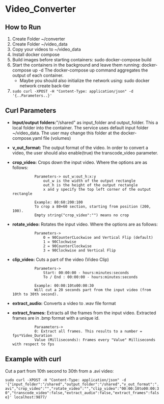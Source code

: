 # Video_Converter

## How to Run
1. Create Folder ~/converter
2. Create Folder ~/video_data
3. Copy your videos to ~/video_data
4. Install docker compose
5. Build images before starting containers: sudo docker-compose build
6. Start the containers in the background and leave them running: docker-compose up -d
   The docker-compose up command aggregates the output of each container.
	- Maybe you should also initialize the network using: sudo docker network create back-tier
7. `sudo curl -XPOST -H "Content-Type: application/json" -d '{..Parameters..}'`

## Curl Parameters

- **Input/output folders:**"/shared" as input_folder and output_folder. 
This a local folder into the container. The service uses default input folder ~/video_data.
The user may change this folder at the docker-compose.yaml file (volumes)

- **v_out_format:** The output format of the video. In order to convert a video, the user should also enable(true) the transcode_video parameter.

- **crop_video:** Crops down the input video. Where the options are as follows:

				Parameters-> out_w:out_h:x:y
					out_w is the width of the output rectangle
					out_h is the height of the output rectangle
					x and y specify the top left corner of the output rectangle

				Example: 80:60:200:100
				To crop a 80×60 section, starting from position (200, 100).
				Empty string("crop_video":"") means no crop

- **rotate_video:** Rotates the input video. Where the options are as follows:

				Parameters->
					0 = 90CounterCLockwise and Vertical Flip (default)
					1 = 90Clockwise
					2 = 90CounterClockwise
					3 = 90Clockwise and Vertical Flip

- **clip_video:** Cuts a part of the video (Video Clip)

				Parameters->
					Start: 00:00:00 - hours:minutes:seconds
					To / End : 00:00:00 - hours:minutes:seconds

				Example: 00:00:10to00:00:30
				Will cut a 20 seconds part from the input video (from 10th to 30th second).

- **extract_audio:** Converts a video to .wav file format

- **extract_frames:** Extracts all the frames from the input video. Extracted frames are in .bmp format with a unique id.
				
				Paraameters->
				0: Extract all frames. This results to a number = fps*Video_Duration
				Value (Milliseconds): Frames every "Value" Milliseconds with respect to fps 

## Example with curl
Cut a part from 10th second to 30th from a .avi video:

`sudo curl -XPOST -H "Content-Type: application/json" -d '{"input_folder":"/shared","output_folder":"/shared","v_out_format":".avi","crop_video":"","rotate_video":"","clip_video":"00:00:10to00:00:30","transcode_video":false,"extract_audio":false,"extract_frames":false}' localhost:9877/`